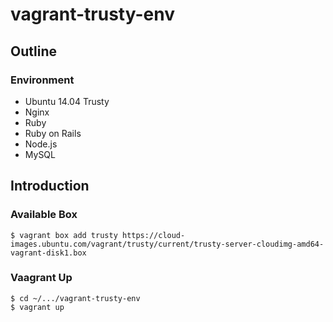 # vagrant-trusty-env

## Outline

### Environment
* Ubuntu 14.04 Trusty
* Nginx
* Ruby
* Ruby on Rails
* Node.js
* MySQL


## Introduction

### Available Box
```
$ vagrant box add trusty https://cloud-images.ubuntu.com/vagrant/trusty/current/trusty-server-cloudimg-amd64-vagrant-disk1.box
```

### Vaagrant Up
```
$ cd ~/.../vagrant-trusty-env
$ vagrant up
```
